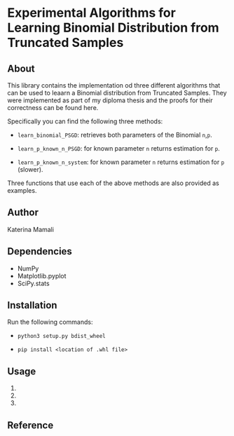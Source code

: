 # Experimental Algorithms for Learning Binomial Distribution from Truncated Samples


## About
This library contains the implementation od three different algorithms that can be used to leaarn a Binomial distribution from Truncated Samples.
They were implemented as part of my diploma thesis and the proofs for their correctness can be found here.

Specifically you can find the following three methods:

* `learn_binomial_PSGD`: retrieves both parameters of the Binomial `n`,`p`.

* `learn_p_known_n_PSGD`: for known parameter `n` returns estimation for `p`.

* `learn_p_known_n_system`: for known parameter `n` returns estimation for `p` (slower).

Three functions that use each of the above methods are also provided as examples.


## Author
Katerina Mamali


## Dependencies
* NumPy
* Matplotlib.pyplot
* SciPy.stats

## Installation
Run the following commands:

* `python3 setup.py bdist_wheel`

* `pip install <location of .whl file>`

## Usage
1.

2.

3.

## Reference
